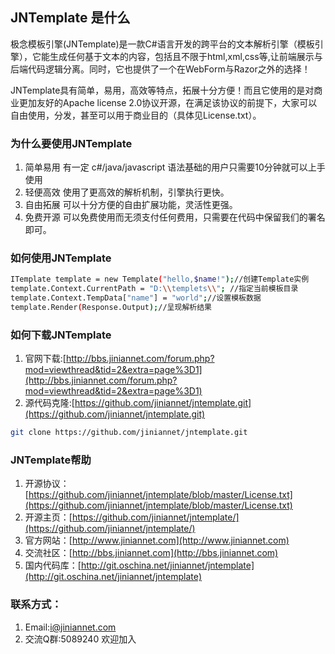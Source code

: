 ﻿## JNTemplate 是什么

极念模板引擎(JNTemplate)是一款C#语言开发的跨平台的文本解析引擎（模板引擎），它能生成任何基于文本的内容，包括且不限于html,xml,css等,让前端展示与后端代码逻辑分离。同时，它也提供了一个在WebForm与Razor之外的选择！

JNTemplate具有简单，易用，高效等特点，拓展十分方便！而且它使用的是对商业更加友好的Apache license 2.0协议开源，在满足该协议的前提下，大家可以自由使用，分发，甚至可以用于商业目的（具体见License.txt）。

### 为什么要使用JNTemplate
1. 简单易用 有一定 c#/java/javascript 语法基础的用户只需要10分钟就可以上手使用
2. 轻便高效 使用了更高效的解析机制，引擎执行更快。
3. 自由拓展 可以十分方便的自由扩展功能，灵活性更强。
4. 免费开源 可以免费使用而无须支付任何费用，只需要在代码中保留我们的署名即可。

### 如何使用JNTemplate
```bash
ITemplate template = new Template("hello,$name!");//创建Template实例
template.Context.CurrentPath = "D:\\templets\\"; //指定当前模板目录
template.Context.TempData["name"] = "world";//设置模板数据
template.Render(Response.Output);//呈现解析结果
```


### 如何下载JNTemplate

1. 官网下载:[http://bbs.jiniannet.com/forum.php?mod=viewthread&tid=2&extra=page%3D1](http://bbs.jiniannet.com/forum.php?mod=viewthread&tid=2&extra=page%3D1)
2. 源代码克隆:[https://github.com/jiniannet/jntemplate.git](https://github.com/jiniannet/jntemplate.git)


```bash
git clone https://github.com/jiniannet/jntemplate.git
```


### JNTemplate帮助

1. 开源协议：[https://github.com/jiniannet/jntemplate/blob/master/License.txt](https://github.com/jiniannet/jntemplate/blob/master/License.txt)
2. 开源主页：[https://github.com/jiniannet/jntemplate/](https://github.com/jiniannet/jntemplate/)
3. 官方网站：[http://www.jiniannet.com](http://www.jiniannet.com)
4. 交流社区：[http://bbs.jiniannet.com](http://bbs.jiniannet.com)
5. 国内代码库：[http://git.oschina.net/jiniannet/jntemplate](http://git.oschina.net/jiniannet/jntemplate)

### 联系方式：
1. Email:i@jiniannet.com
2. 交流Q群:5089240 欢迎加入
